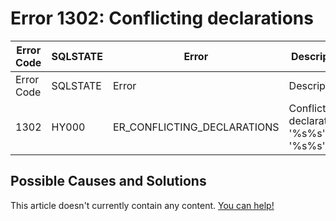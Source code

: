
# Error 1302: Conflicting declarations


| Error Code | SQLSTATE | Error | Description |
| --- | --- | --- | --- |
| Error Code | SQLSTATE | Error | Description |
| 1302 | HY000 | ER_CONFLICTING_DECLARATIONS | Conflicting declarations: '%s%s' and '%s%s' |




## Possible Causes and Solutions


This article doesn't currently contain any content. [You can help!](/en/writing-and-editing-knowledge-base-articles/)

